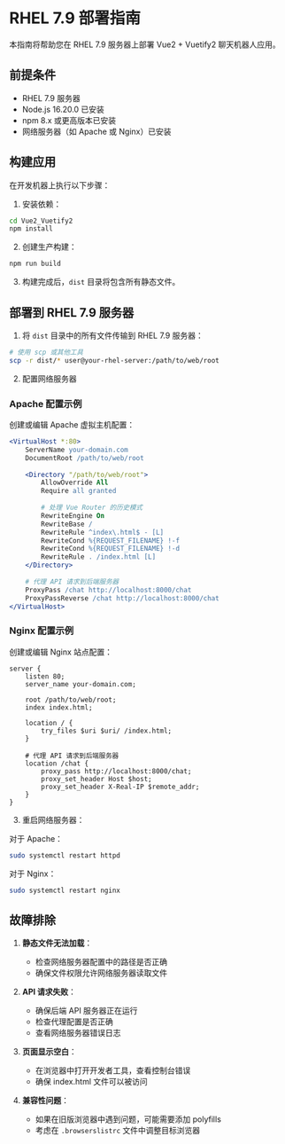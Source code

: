 # RHEL 7.9 部署指南

本指南将帮助您在 RHEL 7.9 服务器上部署 Vue2 + Vuetify2 聊天机器人应用。

## 前提条件

- RHEL 7.9 服务器
- Node.js 16.20.0 已安装
- npm 8.x 或更高版本已安装
- 网络服务器（如 Apache 或 Nginx）已安装

## 构建应用

在开发机器上执行以下步骤：

1. 安装依赖：
```bash
cd Vue2_Vuetify2
npm install
```

2. 创建生产构建：
```bash
npm run build
```

3. 构建完成后，`dist` 目录将包含所有静态文件。

## 部署到 RHEL 7.9 服务器

1. 将 `dist` 目录中的所有文件传输到 RHEL 7.9 服务器：
```bash
# 使用 scp 或其他工具
scp -r dist/* user@your-rhel-server:/path/to/web/root
```

2. 配置网络服务器

### Apache 配置示例

创建或编辑 Apache 虚拟主机配置：

```apache
<VirtualHost *:80>
    ServerName your-domain.com
    DocumentRoot /path/to/web/root
    
    <Directory "/path/to/web/root">
        AllowOverride All
        Require all granted
        
        # 处理 Vue Router 的历史模式
        RewriteEngine On
        RewriteBase /
        RewriteRule ^index\.html$ - [L]
        RewriteCond %{REQUEST_FILENAME} !-f
        RewriteCond %{REQUEST_FILENAME} !-d
        RewriteRule . /index.html [L]
    </Directory>
    
    # 代理 API 请求到后端服务器
    ProxyPass /chat http://localhost:8000/chat
    ProxyPassReverse /chat http://localhost:8000/chat
</VirtualHost>
```

### Nginx 配置示例

创建或编辑 Nginx 站点配置：

```nginx
server {
    listen 80;
    server_name your-domain.com;
    
    root /path/to/web/root;
    index index.html;
    
    location / {
        try_files $uri $uri/ /index.html;
    }
    
    # 代理 API 请求到后端服务器
    location /chat {
        proxy_pass http://localhost:8000/chat;
        proxy_set_header Host $host;
        proxy_set_header X-Real-IP $remote_addr;
    }
}
```

3. 重启网络服务器：

对于 Apache：
```bash
sudo systemctl restart httpd
```

对于 Nginx：
```bash
sudo systemctl restart nginx
```

## 故障排除

1. **静态文件无法加载**：
   - 检查网络服务器配置中的路径是否正确
   - 确保文件权限允许网络服务器读取文件

2. **API 请求失败**：
   - 确保后端 API 服务器正在运行
   - 检查代理配置是否正确
   - 查看网络服务器错误日志

3. **页面显示空白**：
   - 在浏览器中打开开发者工具，查看控制台错误
   - 确保 index.html 文件可以被访问

4. **兼容性问题**：
   - 如果在旧版浏览器中遇到问题，可能需要添加 polyfills
   - 考虑在 `.browserslistrc` 文件中调整目标浏览器 